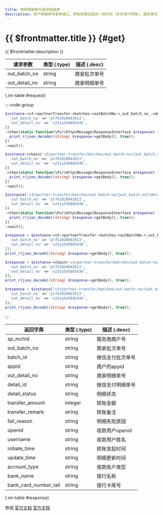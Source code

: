 ```yaml
---
title: 商家明细单号查询明细单
description: 商户明细单号查单接口。转账处理后延迟一段时间（异步进行转账），服务商可以通过该接口查询单笔转账明细单。
---
```


# {{ $frontmatter.title }} {#get}

{{ $frontmatter.description }}

| 请求参数 | 类型 {.type} | 描述 {.desc}
| --- | --- | ---
| out_batch_no | string | 商家批次单号
| out_detail_no | string | 商家明细单号

{.im-table #request}

::: code-group

```php [异步纯链式]
$instance->v3->partnerTransfer->batches->outBatchNo->_out_batch_no_->details->outDetailNo->_out_detail_no_->getAsync([
  'out_batch_no' => 'plfk2020042013',
  'out_detail_no' => 'x23zy545Bd5436',
])
->then(static function(\Psr\Http\Message\ResponseInterface $response) {
  print_r(json_decode((string) $response->getBody(), true));
})
->wait();
```

```php [异步声明式]
$instance->chain('v3/partner-transfer/batches/out-batch-no/{out_batch_no}/details/out-detail-no/{out_detail_no}')->getAsync([
  'out_batch_no' => 'plfk2020042013',
  'out_detail_no' => 'x23zy545Bd5436',
])
->then(static function(\Psr\Http\Message\ResponseInterface $response) {
  print_r(json_decode((string) $response->getBody(), true));
})
->wait();
```

```php [异步属性式]
$instance['v3/partner-transfer/batches/out-batch-no/{out_batch_no}/details/out-detail-no/{out_detail_no}']->getAsync([
  'out_batch_no' => 'plfk2020042013',
  'out_detail_no' => 'x23zy545Bd5436',
])
->then(static function(\Psr\Http\Message\ResponseInterface $response) {
  print_r(json_decode((string) $response->getBody(), true));
})
->wait();
```

```php [同步纯链式]
$response = $instance->v3->partnerTransfer->batches->outBatchNo->_out_batch_no_->details->outDetailNo->_out_detail_no_->get([
  'out_batch_no' => 'plfk2020042013',
  'out_detail_no' => 'x23zy545Bd5436',
]);
print_r(json_decode((string) $response->getBody(), true));
```

```php [同步声明式]
$response = $instance->chain('v3/partner-transfer/batches/out-batch-no/{out_batch_no}/details/out-detail-no/{out_detail_no}')->get([
  'out_batch_no' => 'plfk2020042013',
  'out_detail_no' => 'x23zy545Bd5436',
]);
print_r(json_decode((string) $response->getBody(), true));
```

```php [同步属性式]
$response = $instance['v3/partner-transfer/batches/out-batch-no/{out_batch_no}/details/out-detail-no/{out_detail_no}']->get([
  'out_batch_no' => 'plfk2020042013',
  'out_detail_no' => 'x23zy545Bd5436',
]);
print_r(json_decode((string) $response->getBody(), true));
```

:::

| 返回字典 | 类型 {.type} | 描述 {.desc}
| --- | --- | ---
| sp_mchid | string | 服务商商户号
| out_batch_no | string | 商家批次单号
| batch_id | string | 微信支付批次单号
| appid | string | 商户的appid
| out_detail_no | string | 商家明细单号
| detail_id | string | 微信支付明细单号
| detail_status | string | 明细状态
| transfer_amount | integer | 转账金额
| transfer_remark | string | 转账备注
| fail_reason | string | 明细失败原因
| openid | string | 收款用户openid
| username | string | 收款用户姓名
| initiate_time | string | 转账发起时间
| update_time | string | 明细更新时间
| account_type | string | 收款账户类型
| bank_name | string | 银行名称
| bank_card_number_tail | string | 银行卡尾号

{.im-table #response}

参阅 [官方文档](https://pay.weixin.qq.com/wiki/doc/apiv3_partner/Offline/apis/chapter4_1_10.shtml) [官方文档](https://pay.weixin.qq.com/wiki/doc/apiv3/wxpay/pay/transfer_partner/chapter3_5.shtml)
